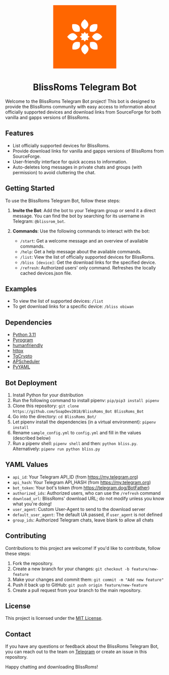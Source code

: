 <div align="center">
  <img src="blissroms-logo.png" alt="BlissRoms Logo" width="200" height="200">
  <h1>BlissRoms Telegram Bot</h1>
</div>

Welcome to the BlissRoms Telegram Bot project! This bot is designed to provide the BlissRoms community with easy access to information about officially supported devices and download links from SourceForge for both vanilla and gapps versions of BlissRoms.

## Features

- List officially supported devices for BlissRoms.
- Provide download links for vanilla and gapps versions of BlissRoms from SourceForge.
- User-friendly interface for quick access to information.
- Auto-deletes long messages in private chats and groups (with permission) to avoid cluttering the chat.

## Getting Started

To use the BlissRoms Telegram Bot, follow these steps:

1. **Invite the Bot**: Add the bot to your Telegram group or send it a direct message. You can find the bot by searching for its username in Telegram: `@blissrom_bot`.

2. **Commands**: Use the following commands to interact with the bot:
   - `/start`: Get a welcome message and an overview of available commands.
   - `/help`: Get a help message about the available commands.
   - `/list`: View the list of officially supported devices for BlissRoms.
   - `/bliss [device]`: Get the download links for the specified device.
   - `/refresh`: Authorized users' only command. Refreshes the locally cached devices.json file.

## Examples

- To view the list of supported devices: `/list`
- To get download links for a specific device: `/bliss obiwan`

## Dependencies

- [Python 3.11](https://python.org)
- [Pyrogram](https://pyrogram.org)
- [humanfriendly](https://pypi.org/project/humanfriendly/)
- [httpx](https://www.python-httpx.org/)
- [TgCrypto](https://pypi.org/project/TgCrypto/)
- [APScheduler](https://pypi.org/project/APScheduler/)
- [PyYAML](https://pypi.org/project/PyYAML/)

## Bot Deployment

1. Install Python for your distribution
2. Run the following command to install pipenv: `pip/pip3 install pipenv`
3. Clone this repository: `git clone https://github.com/SoapDev2018/BlissRoms_Bot BlissRoms_Bot`
4. Go into the directory: `cd BlissRoms_Bot/`
5. Let pipenv install the dependencies (in a virtual environment): `pipenv install`
6. Rename `sample_config.yml` to `config.yml` and fill in the values (described below)
7. Run a pipenv shell: `pipenv shell` and then: `python bliss.py`. Alternatively: `pipenv run python bliss.py`

## YAML Values

- `api_id`: Your Telegram API_ID (from <https://my.telegram.org>)
- `api_hash`: Your Telegram API_HASH (from <https://my.telegram.org>)
- `bot_token`: Your bot's token (from <https://telegram.dog/BotFather>)
- `authorized_ids`: Authorized users, who can use the `/refresh` command
- `download_url`: BlissRoms' download URL; do not modify unless you know what you're doing!
- `user_agent`: Custom User-Agent to send to the download server
- `default_user_agent`: The default UA passed, if `user_agent` is not defined
- `group_ids`: Authorized Telegram chats, leave blank to allow all chats

## Contributing

Contributions to this project are welcome! If you'd like to contribute, follow these steps:

1. Fork the repository.
2. Create a new branch for your changes: `git checkout -b feature/new-feature`
3. Make your changes and commit them: `git commit -m "Add new feature"`
4. Push it back up to GitHub: `git push origin feature/new-feature`
5. Create a pull request from your branch to the main repository.

## License

This project is licensed under the [MIT License](LICENSE).

## Contact

If you have any questions or feedback about the BlissRoms Telegram Bot, you can reach out to the team on [Telegram](https://telegram.dog/Team_Bliss_Community) or create an issue in this repository.

Happy chatting and downloading BlissRoms!
